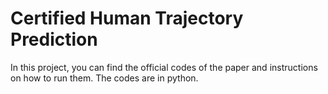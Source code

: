 # Certified Human Trajectory Prediction


In this project, you can find the official codes of the paper and instructions on how to run them. The codes are in python.

